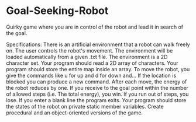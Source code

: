 # Goal-Seeking-Robot

Quirky game where you are in control of the robot and lead it in search of the goal.

Specifications:
There is an artificial environment that a robot can walk freely on. The user controls the robot's movement.
The environment will be loaded automatically from a given .txt file. The environment is a 2D character set.
Your program should read a 2D array of characters. Your program should store the entire map inside an array.
To move the robot, you give the commands like u for up and d for down and... If the location is blocked you can
produce a new command. After each move, the energy of the robot reduces by one. If you receive to the goal point
within the number of allowed steps (i.e. The total energy), you win. If you run out of steps, you lose. If you enter 
a blank line the program exits. Your program should store the states of the robot on private static member variables.
Create procedural and an object-oriented versions of the game.
